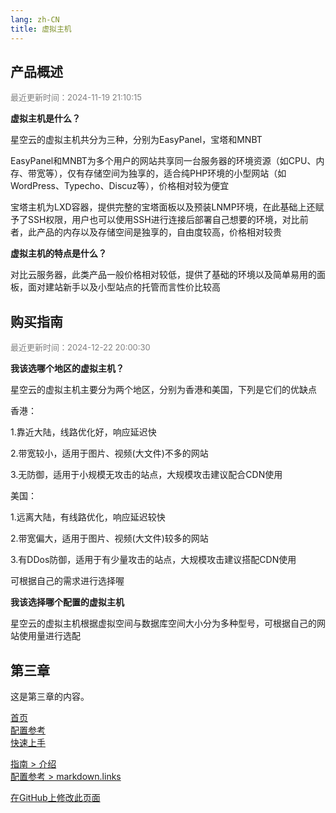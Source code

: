 ```yaml
---
lang: zh-CN
title: 虚拟主机
---
```

## 产品概述
<span style="color:gray; font-size:small;">最近更新时间：2024-11-19 21:10:15</span>

**虚拟主机是什么？**

星空云的虚拟主机共分为三种，分别为EasyPanel，宝塔和MNBT

EasyPanel和MNBT为多个用户的网站共享同一台服务器的环境资源（如CPU、内存、带宽等），仅有存储空间为独享的，适合纯PHP环境的小型网站（如WordPress、Typecho、Discuz等），价格相对较为便宜

宝塔主机为LXD容器，提供完整的宝塔面板以及预装LNMP环境，在此基础上还赋予了SSH权限，用户也可以使用SSH进行连接后部署自己想要的环境，对比前者，此产品的内存以及存储空间是独享的，自由度较高，价格相对较贵

**虚拟主机的特点是什么？**

对比云服务器，此类产品一般价格相对较低，提供了基础的环境以及简单易用的面板，面对建站新手以及小型站点的托管而言性价比较高

## 购买指南
<span style="color:gray; font-size:small;">最近更新时间：2024-12-22 20:00:30</span>

**我该选哪个地区的虚拟主机？**

星空云的虚拟主机主要分为两个地区，分别为香港和美国，下列是它们的优缺点

香港：

1.靠近大陆，线路优化好，响应延迟快

2.带宽较小，适用于图片、视频(大文件)不多的网站

3.无防御，适用于小规模无攻击的站点，大规模攻击建议配合CDN使用

美国：

1.远离大陆，有线路优化，响应延迟较快

2.带宽偏大，适用于图片、视频(大文件)较多的网站

3.有DDos防御，适用于有少量攻击的站点，大规模攻击建议搭配CDN使用

可根据自己的需求进行选择喔

**我该选择哪个配置的虚拟主机**

星空云的虚拟主机根据虚拟空间与数据库空间大小分为多种型号，可根据自己的网站使用量进行选配

## 第三章

这是第三章的内容。

<!-- 相对路径 -->

[首页](../README.md)  
[配置参考](../reference/config.md)  
[快速上手](./getting-started.md)

<!-- 绝对路径 -->

[指南 > 介绍](/zh/guide/introduction.md)  
[配置参考 > markdown.links](/zh/reference/config.md#links)


[在GitHub上修改此页面](https://github.com/Huan-Starvm/vuepress)
